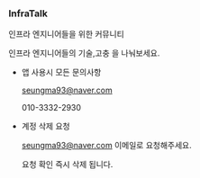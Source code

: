 ### InfraTalk

인프라 엔지니어들을 위한 커뮤니티

인프라 엔지니어들의 기술,고충 을 나눠보세요.

* 앱 사용시 모든 문의사항

  seungma93@naver.com

  010-3332-2930

* 계정 삭제 요청

  seungma93@naver.com 이메일로 요청해주세요.

  요청 확인 즉시 삭제 됩니다.
